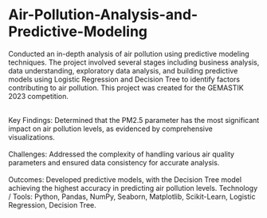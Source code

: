 # Air-Pollution-Analysis-and-Predictive-Modeling
Conducted an in-depth analysis of air pollution using predictive modeling techniques. The project involved several stages including business analysis, data understanding, exploratory data analysis, and building predictive models using Logistic Regression and Decision Tree to identify factors contributing to air pollution. This project was created for the GEMASTIK 2023 competition.

<br>Key Findings: Determined that the PM2.5 parameter has the most significant impact on air pollution levels, as evidenced by comprehensive visualizations.</br>
<br>Challenges: Addressed the complexity of handling various air quality parameters and ensured data consistency for accurate analysis.</br>
<br>Outcomes: Developed predictive models, with the Decision Tree model achieving the highest accuracy in predicting air pollution levels.
Technology / Tools: Python, Pandas, NumPy, Seaborn, Matplotlib, Scikit-Learn, Logistic Regression, Decision Tree.</br>
